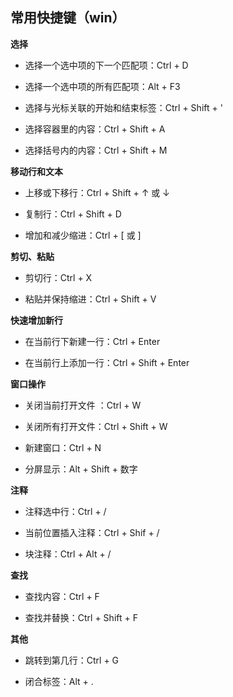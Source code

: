 ## 常用快捷键（win）

**选择**

* 选择一个选中项的下一个匹配项：Ctrl + D

* 选择一个选中项的所有匹配项：Alt + F3

* 选择与光标关联的开始和结束标签：Ctrl + Shift + '

* 选择容器里的内容：Ctrl + Shift + A

* 选择括号内的内容：Ctrl + Shift + M


**移动行和文本**

* 上移或下移行：Ctrl + Shift + ↑ 或 ↓

* 复制行：Ctrl + Shift + D

* 增加和减少缩进：Ctrl + \[ 或 \]


**剪切、粘贴**

* 剪切行：Ctrl + X

* 粘贴并保持缩进：Ctrl + Shift + V


**快速增加新行**

* 在当前行下新建一行：Ctrl + Enter

* 在当前行上添加一行：Ctrl + Shift + Enter


**窗口操作**

* 关闭当前打开文件 ：Ctrl + W

* 关闭所有打开文件：Ctrl + Shift + W

* 新建窗口：Ctrl + N

* 分屏显示：Alt + Shift + 数字


**注释**

* 注释选中行：Ctrl + \/

* 当前位置插入注释：Ctrl + Shif + \/

* 块注释：Ctrl + Alt + \/


**查找**

* 查找内容：Ctrl + F

* 查找并替换：Ctrl + Shift + F


**其他**

* 跳转到第几行：Ctrl + G

* 闭合标签：Alt + .


